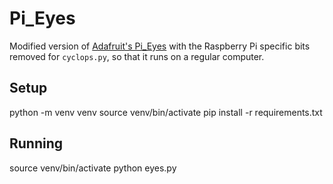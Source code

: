 # Pi_Eyes

Modified version of [Adafruit's Pi_Eyes](https://github.com/adafruit/Pi_Eyes) with the Raspberry Pi specific bits removed for `cyclops.py`, so that it runs on a regular computer.


## Setup

python -m venv venv
source venv/bin/activate
pip install -r requirements.txt


## Running

source venv/bin/activate
python eyes.py